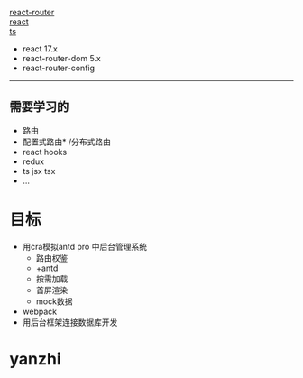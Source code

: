 [react-router](https://reactrouter.com/web/guides/quick-start)  
[react](https://react.docschina.org/docs/getting-started.html)  
[ts](https://www.tslang.cn/index.html)  

+ react 17.x  
+ react-router-dom 5.x
+ react-router-config


***
## 需要学习的
+ 路由
+ 配置式路由* /分布式路由
+ react hooks
+ redux
+ ts jsx tsx
+ ...

目标
===
+ 用cra模拟antd pro 中后台管理系统
    + 路由权鉴
    + +antd
    + 按需加载
    + 首屏渲染
    + mock数据
+ webpack
+ 用后台框架连接数据库开发


yanzhi
===
